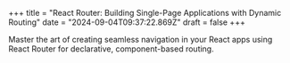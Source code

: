 +++
title = "React Router: Building Single-Page Applications with Dynamic Routing"
date = "2024-09-04T09:37:22.869Z"
draft = false
+++

Master the art of creating seamless navigation in your React apps using React Router for declarative, component-based routing.
        